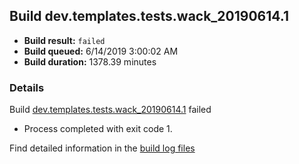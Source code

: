 ## Build dev.templates.tests.wack_20190614.1
- **Build result:** `failed`
- **Build queued:** 6/14/2019 3:00:02 AM
- **Build duration:** 1378.39 minutes
### Details
Build [dev.templates.tests.wack_20190614.1](https://winappstudio.visualstudio.com/web/build.aspx?pcguid=a4ef43be-68ce-4195-a619-079b4d9834c2&builduri=vstfs%3a%2f%2f%2fBuild%2fBuild%2f28616) failed

+ Process completed with exit code 1.

Find detailed information in the [build log files](https://uwpctdiags.blob.core.windows.net/buildlogs/dev.templates.tests.wack_20190614.1_logs.zip)
